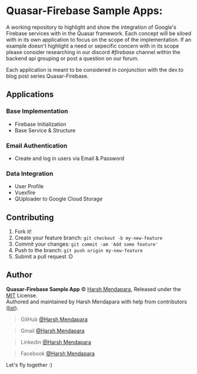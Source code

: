 # **Quasar-Firebase Sample Apps**:
A working repository to highlight and show the integration of Google's Firebase services with in the Quasar framework. Each concept will be siloed with in its own application to focus on the scope of the implementation. If an example doesn't highlight a need or sepecific concern with in its scope please consider researching in our discord *#firebase* channel within the backend api grouping or post a question on our forum.

Each application is meant to be considered in conjunction with the dev.to blog post series Quasar-Firebase.

## **Applications**
### **Base Implementation**
  - Firebase Initialization
  - Base Service & Structure
### **Email Authentication**
  - Create and log in users via Email & Password
### **Data Integration**
  - User Profile
  - Vuexfire
  - QUploader to Google Cloud Storage


## Contributing

1.  Fork it!
2.  Create your feature branch: `git checkout -b my-new-feature`
3.  Commit your changes: `git commit -am 'Add some feature'`
4.  Push to the branch: `git push origin my-new-feature`
5.  Submit a pull request :D

## Author

**Quasar-Firebase Sample App** © [Harsh Mendapara](https://github.com/harshmendapara/), Released under the [MIT](./LICENSE) License.<br>
Authored and maintained by Harsh Mendapara with help from contributors ([list](https://github.com/Harsh02051998/vue-internet-checker/graphs/contributors)).

> GitHub [@Harsh Mendapara](https://github.com/harshmendapara)

> Gmail [@Harsh Mendapara](mendaparaharsh02@gmail.com)

> Linkedin [@Harsh Mendapara](https://www.linkedin.com/in/harsh-mendapara-44883a165/)

> Facebook [@Harsh Mendapara](https://www.facebook.com/mhb0205)
> 
Let's fly together :)
